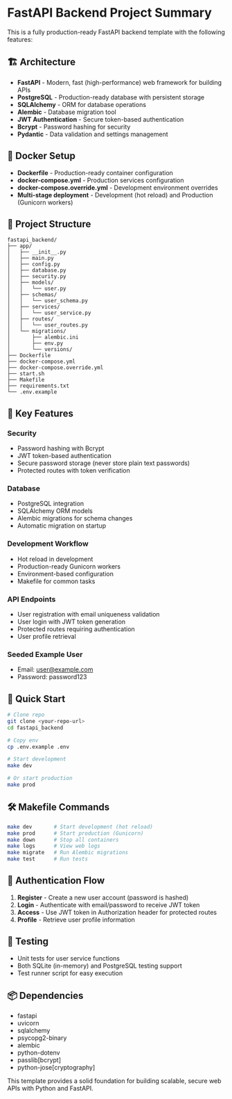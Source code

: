 # FastAPI Backend Project Summary

This is a fully production-ready FastAPI backend template with the following features:

## 🏗️ Architecture

- **FastAPI** - Modern, fast (high-performance) web framework for building APIs
- **PostgreSQL** - Production-ready database with persistent storage
- **SQLAlchemy** - ORM for database operations
- **Alembic** - Database migration tool
- **JWT Authentication** - Secure token-based authentication
- **Bcrypt** - Password hashing for security
- **Pydantic** - Data validation and settings management

## 🐳 Docker Setup

- **Dockerfile** - Production-ready container configuration
- **docker-compose.yml** - Production services configuration
- **docker-compose.override.yml** - Development environment overrides
- **Multi-stage deployment** - Development (hot reload) and Production (Gunicorn workers)

## 📁 Project Structure

```
fastapi_backend/
├── app/
│   ├── __init__.py
│   ├── main.py
│   ├── config.py
│   ├── database.py
│   ├── security.py
│   ├── models/
│   │   └── user.py
│   ├── schemas/
│   │   └── user_schema.py
│   ├── services/
│   │   └── user_service.py
│   ├── routes/
│   │   └── user_routes.py
│   └── migrations/
│       ├── alembic.ini
│       ├── env.py
│       └── versions/
├── Dockerfile
├── docker-compose.yml
├── docker-compose.override.yml
├── start.sh
├── Makefile
├── requirements.txt
└── .env.example
```

## 🔧 Key Features

### Security
- Password hashing with Bcrypt
- JWT token-based authentication
- Secure password storage (never store plain text passwords)
- Protected routes with token verification

### Database
- PostgreSQL integration
- SQLAlchemy ORM models
- Alembic migrations for schema changes
- Automatic migration on startup

### Development Workflow
- Hot reload in development
- Production-ready Gunicorn workers
- Environment-based configuration
- Makefile for common tasks

### API Endpoints
- User registration with email uniqueness validation
- User login with JWT token generation
- Protected routes requiring authentication
- User profile retrieval

### Seeded Example User
- Email: user@example.com
- Password: password123

## 🚀 Quick Start

```bash
# Clone repo
git clone <your-repo-url>
cd fastapi_backend

# Copy env
cp .env.example .env

# Start development
make dev

# Or start production
make prod
```

## 🛠️ Makefile Commands

```bash
make dev       # Start development (hot reload)
make prod      # Start production (Gunicorn)
make down      # Stop all containers
make logs      # View web logs
make migrate   # Run Alembic migrations
make test      # Run tests
```

## 🔐 Authentication Flow

1. **Register** - Create a new user account (password is hashed)
2. **Login** - Authenticate with email/password to receive JWT token
3. **Access** - Use JWT token in Authorization header for protected routes
4. **Profile** - Retrieve user profile information

## 🧪 Testing

- Unit tests for user service functions
- Both SQLite (in-memory) and PostgreSQL testing support
- Test runner script for easy execution

## 📦 Dependencies

- fastapi
- uvicorn
- sqlalchemy
- psycopg2-binary
- alembic
- python-dotenv
- passlib[bcrypt]
- python-jose[cryptography]

This template provides a solid foundation for building scalable, secure web APIs with Python and FastAPI.